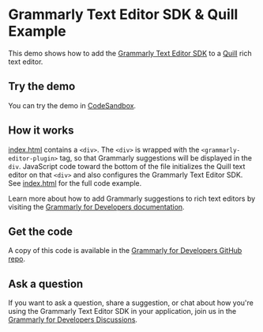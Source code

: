 # Grammarly Text Editor SDK & Quill Example 

This demo shows how to add the [Grammarly Text Editor SDK](https://developer.grammarly.com/) to a [Quill](https://quilljs.com/) rich text editor.

## Try the demo

You can try the demo in [CodeSandbox](https://codesandbox.io/s/github/grammarly/grammarly-for-developers/tree/main/examples/editor-sdk-quill?file=/public/index.html).

## How it works

[index.html](./public/index.html) contains a `<div>`. The `<div>` is wrapped with the `<grammarly-editor-plugin>` tag, so that Grammarly suggestions will be displayed in the `div`. JavaScript code toward the bottom of the file initializes the Quill text editor on that `<div>` and also configures the Grammarly Text Editor SDK. See [index.html](./public/index.html) for the full code example.

Learn more about how to add Grammarly suggestions to rich text editors by visiting the [Grammarly for Developers documentation](https://developer.grammarly.com/docs/#supported-text-editors).

## Get the code

A copy of this code is available in the [Grammarly for Developers GitHub repo](https://github.com/grammarly/grammarly-for-developers/tree/main/examples/editor-sdk-quill).

## Ask a question

If you want to ask a question, share a suggestion, or chat about how you're using the Grammarly Text Editor SDK in your application, join us in the [Grammarly for Developers Discussions](https://github.com/grammarly/grammarly-for-developers/discussions).
